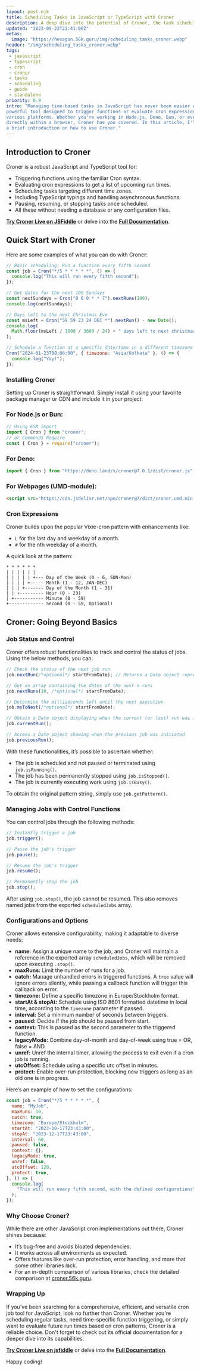 ```yaml
---
layout: post.njk
title: Scheduling Tasks in JavaScript or TypeScript with Croner
description: A deep dive into the potential of Croner, the task scheduler for JavaScript and TypeScript.
updated: "2023-09-22T22:41:00Z"
metas:
  image: "https://hexagon.56k.guru/img/scheduling_tasks_croner.webp"
header: "/img/scheduling_tasks_croner.webp"
tags:
 - javascript
 - typescript
 - cron
 - croner
 - tasks
 - scheduling
 - guide
 - standalone
priority: 0.9
intro: "Managing time-based tasks in JavaScript has never been easier with Croner, a
powerful tool designed to trigger functions or evaluate cron expressions on
various platforms. Whether you're working in Node.js, Deno, Bun, or even
directly within a browser, Croner has you covered. In this article, I'll give you
a brief introduction on how to use Croner."
---
```


## Introduction to Croner

Croner is a robust JavaScript and TypeScript tool for:

- Triggering functions using the familiar Cron syntax.
- Evaluating cron expressions to get a list of upcoming run times.
- Scheduling tasks targeting different time zones.
- Including TypeScript typings and handling asynchronous functions.
- Pausing, resuming, or stopping tasks once scheduled.
- All these without needing a database or any configuration files.

[**Try Croner Live on JSFiddle**](https://jsfiddle.net/) or delve into the
[**Full Documentation**](https://croner.56k.guru).

## Quick Start with Croner

Here are some examples of what you can do with Croner:

```javascript
// Basic scheduling: Run a function every fifth second
const job = Cron("*/5 * * * * *", () => {
  console.log("This will run every fifth second");
});

// Get dates for the next 100 Sundays
const nextSundays = Cron("0 0 0 * * 7").nextRuns(100);
console.log(nextSundays);

// Days left to the next Christmas Eve
const msLeft = Cron("59 59 23 24 DEC *").nextRun() - new Date();
console.log(
  Math.floor(msLeft / 1000 / 3600 / 24) + " days left to next christmas eve",
);

// Schedule a function at a specific date/time in a different timezone
Cron("2024-01-23T00:00:00", { timezone: "Asia/Kolkata" }, () => {
  console.log("Yay!");
});
```

### Installing Croner

Setting up Croner is straightforward. Simply install it using your favorite
package manager or CDN and include it in your project:

### For Node.js or Bun:

```javascript
// Using ESM Import
import { Cron } from "croner";
// or CommonJS Require
const { Cron } = require("croner");
```

### For Deno:

```javascript
import { Cron } from "https://deno.land/x/croner@7.0.1/dist/croner.js";
```

### For Webpages (UMD-module):

```html
<script src="https://cdn.jsdelivr.net/npm/croner@7/dist/croner.umd.min.js"></script>
```

### Cron Expressions

Croner builds upon the popular Vixie-cron pattern with enhancements like:

- `L` for the last day and weekday of a month.
- `#` for the nth weekday of a month.

A quick look at the pattern:

```
* * * * * *
| | | | | |
| | | | | +--- Day of the Week (0 - 6, SUN-Mon)
| | | | +----- Month (1 - 12, JAN-DEC)
| | | +------- Day of the Month (1 - 31)
| | +--------- Hour (0 - 23)
| +----------- Minute (0 - 59)
+------------- Second (0 - 59, Optional)
```

## Croner: Going Beyond Basics

### Job Status and Control

Croner offers robust functionalities to track and control the status of jobs.
Using the below methods, you can:

```javascript
// Check the status of the next job run
job.nextRun(/*optional*/ startFromDate); // Returns a Date object representing the next run.

// Get an array containing the dates of the next n runs
job.nextRuns(10, /*optional*/ startFromDate);

// Determine the milliseconds left until the next execution
job.msToNext(/*optional*/ startFromDate);

// Obtain a Date object displaying when the current (or last) run was initiated
job.currentRun();

// Access a Date object showing when the previous job was initiated
job.previousRun();
```

With these functionalities, it’s possible to ascertain whether:

- The job is scheduled and not paused or terminated using `job.isRunning()`.
- The job has been permanently stopped using `job.isStopped()`.
- The job is currently executing work using `job.isBusy()`.

To obtain the original pattern string, simply use `job.getPattern()`.

### Managing Jobs with Control Functions

You can control jobs through the following methods:

```javascript
// Instantly trigger a job
job.trigger();

// Pause the job's trigger
job.pause();

// Resume the job's trigger
job.resume();

// Permanently stop the job
job.stop();
```

After using `job.stop()`, the job cannot be resumed. This also removes named
jobs from the exported `scheduledJobs` array.

### Configurations and Options

Croner allows extensive configurability, making it adaptable to diverse needs:

- **name:** Assign a unique name to the job, and Croner will maintain a
  reference in the exported array `scheduledJobs`, which will be removed upon
  executing `.stop()`.
- **maxRuns:** Limit the number of runs for a job.
- **catch:** Manage unhandled errors in triggered functions. A `true` value will
  ignore errors silently, while passing a callback function will trigger this
  callback on error.
- **timezone:** Define a specific timezone in Europe/Stockholm format.
- **startAt & stopAt:** Schedule using ISO 8601 formatted datetime in local
  time, according to the `timezone` parameter if passed.
- **interval:** Set a minimum number of seconds between triggers.
- **paused:** Decide if the job should be paused from start.
- **context:** This is passed as the second parameter to the triggered function.
- **legacyMode:** Combine day-of-month and day-of-week using true = OR, false =
  AND.
- **unref:** Unref the internal timer, allowing the process to exit even if a
  cron job is running.
- **utcOffset:** Schedule using a specific utc offset in minutes.
- **protect:** Enable over-run protection, blocking new triggers as long as an
  old one is in progress.

Here’s an example of how to set the configurations:

```javascript
const job = Cron("*/5 * * * * *", {
  name: "MyJob",
  maxRuns: 10,
  catch: true,
  timezone: "Europe/Stockholm",
  startAt: "2023-10-17T23:43:00",
  stopAt: "2023-12-17T23:43:00",
  interval: 60,
  paused: false,
  context: {},
  legacyMode: true,
  unref: false,
  utcOffset: 120,
  protect: true,
}, () => {
  console.log(
    "This will run every fifth second, with the defined configurations",
  );
});
```

### Why Choose Croner?

While there are other JavaScript cron implementations out there, Croner shines
because:

- It’s bug-free and avoids bloated dependencies.
- It works across all environments as expected.
- Offers features like over-run protection, error handling, and more that some
  other libraries lack.
- For an in-depth comparison of various libraries, check the detailed comparison
  at [croner.56k.guru](https://croner.56k.guru/).

### Wrapping Up

If you've been searching for a comprehensive, efficient, and versatile cron job
tool for JavaScript, look no further than Croner. Whether you're scheduling
regular tasks, need time-specific function triggering, or simply want to
evaluate future run times based on cron patterns, Croner is a reliable choice.
Don't forget to check out its official documentation for a deeper dive into its
capabilities.

[**Try Croner Live on jsfiddle**](https://jsfiddle.net/) or delve into the
[**Full Documentation**](https://croner.56k.guru).

Happy coding!
